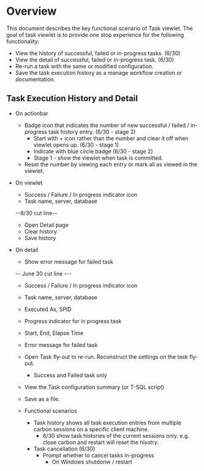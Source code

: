 # Overview

This document describes the key functional scenario of Task viewlet. The goal of task viewlet is to provide one stop experience for the following functionality:

- View the history of successful, failed or in-progress tasks. (6/30)
- View the detail of successful, failed or in-progress task. (6/30)
- Re-run a task with the same or modified configuration.
- Save the task execution history as a manage workflow creation or documentation.

## Task Execution History and Detail

- On actionbar
	- Badge icon that indicates the number of new successful / failed / in-progress task history entry. (6/30 - stage 2) 
		- Start with + icon rather than the number and clear it off when viewlet opens up. (6/30 - stage 1)
		- Indicate with blue circle badge (6/30 - stage 2)
		- Stage 1 - show the viewlet when task is committed.
	- Reset the number by viewing each entry or mark all as viewed in the viewlet.

- On viewlet
  - Success / Failure / In progress indicator icon
  - Task name, server, database
  
  --6/30 cut line--
  - Open Detail page
  - Clear history
  - Save history

- On detail
	
	- Show error message for failed task
	
	-- June 30 cut line ---

  	- Success / Failure / In progress indicator icon
  	- Task name, server, database
  	- Executed As, SPID
  	- Progress indicator for in progress task
  	- Start, End, Elapse Time
  	- Error message for failed task
  	- Open Task fly-out to re-run. Reconstruct the settings on the task fly-out.
    	- Success and Failed task only
  	- View the Task configuration summary (or T-SQL script)
  	- Save as a file.
  
  
  - Functional scenarios
  	- Task history shows all task execution entries from multiple carbon sessions on a specific client machine.
		- 6/30 show task histories of the current sessions only. e.g. close carbon and restart will reset the hisotry.
	- Task cancellation (6/30)
  		- Prompt whether to cancel tasks in-progress
			- On Windows shutdonw / restart
  
  
